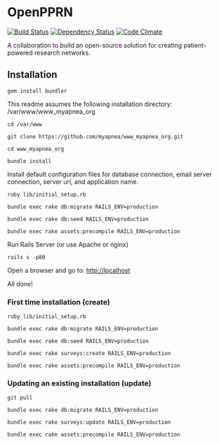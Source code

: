 # OpenPPRN

[![Build Status](https://travis-ci.org/myapnea/www_myapnea_org.svg)](https://travis-ci.org/myapnea/www_myapnea_org)
[![Dependency Status](https://gemnasium.com/myapnea/www_myapnea_org.png)](https://gemnasium.com/myapnea/www_myapnea_org)
[![Code Climate](https://codeclimate.com/github/myapnea/www_myapnea_org/badges/gpa.svg)](https://codeclimate.com/github/myapnea/www_myapnea_org)

A collaboration to build an open-source solution for creating patient-powered research networks.


## Installation

```
gem install bundler
```

This readme assumes the following installation directory: /var/www/www_myapnea_org

```
cd /var/www

git clone https://github.com/myapnea/www_myapnea_org.git

cd www_myapnea_org

bundle install
```

Install default configuration files for database connection, email server connection, server url, and application name.

```
ruby lib/initial_setup.rb

bundle exec rake db:migrate RAILS_ENV=production

bundle exec rake db:seed RAILS_ENV=production

bundle exec rake assets:precompile RAILS_ENV=production
```

Run Rails Server (or use Apache or nginx)

```
rails s -p80
```

Open a browser and go to: [http://localhost](http://localhost)

All done!


### First time installation (create)

```
ruby lib/initial_setup.rb

bundle exec rake db:migrate RAILS_ENV=production

bundle exec rake db:seed RAILS_ENV=production

bundle exec rake surveys:create RAILS_ENV=production

bundle exec rake assets:precompile RAILS_ENV=production
```



### Updating an existing installation (update)

```
git pull

bundle exec rake db:migrate RAILS_ENV=production

bundle exec rake surveys:update RAILS_ENV=production

bundle exec rake assets:precompile RAILS_ENV=production
```
